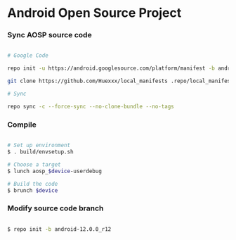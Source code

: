 # Android Open Source Project #

### Sync AOSP source code ###

```bash

# Google Code

repo init -u https://android.googlesource.com/platform/manifest -b android-12.0.0_r12 --depth=1

git clone https://github.com/Huexxx/local_manifests .repo/local_manifests -b 12

# Sync

repo sync -c --force-sync --no-clone-bundle --no-tags
```

### Compile ###

```bash

# Set up environment
$ . build/envsetup.sh

# Choose a target
$ lunch aosp_$device-userdebug

# Build the code
$ brunch $device
```

### Modify source code branch ###

```bash

$ repo init -b android-12.0.0_r12

```
